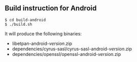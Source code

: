 ## Build instruction for Android ##

```
$ cd build-android
$ ./build.sh
```

It will produce the following binaries:

- libetpan-android-*version*.zip
- dependencies/cyrus-sasl/cyrus-sasl-android-*version*.zip
- dependencies/openssl/openssl-android-*version*.zip
